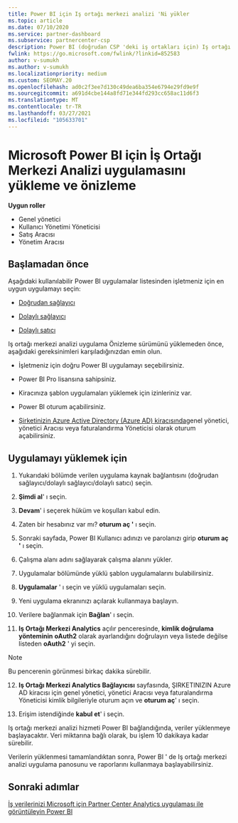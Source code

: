 ```yaml
---
title: Power BI için Iş ortağı merkezi analizi 'Ni yükler
ms.topic: article
ms.date: 07/10/2020
ms.service: partner-dashboard
ms.subservice: partnercenter-csp
description: Power BI (doğrudan CSP 'deki iş ortakları için) Iş ortağı merkezi analizi uygulamasını yüklemek ve önizlemek için bu makaledeki adımları izleyin.
fwlink: https://go.microsoft.com/fwlink/?linkid=852583
author: v-sumukh
ms.author: v-sumukh
ms.localizationpriority: medium
ms.custom: SEOMAY.20
ms.openlocfilehash: ad0c2f3ee7d130c49dea6ba354e6794e29fd9e9f
ms.sourcegitcommit: a691d4cbe144a8fd71e344fd293cc658ac11d6f3
ms.translationtype: MT
ms.contentlocale: tr-TR
ms.lasthandoff: 03/27/2021
ms.locfileid: "105633701"
---
```

# <a name="install-and-preview-the-partner-center-analytics-app-for-microsoft-power-bi"></a>Microsoft Power BI için İş Ortağı Merkezi Analizi uygulamasını yükleme ve önizleme


**Uygun roller**

- Genel yönetici
- Kullanıcı Yönetimi Yöneticisi
- Satış Aracısı
- Yönetim Aracısı

## <a name="before-you-begin"></a>Başlamadan önce

Aşağıdaki kullanılabilir Power BI uygulamalar listesinden işletmeniz için en uygun uygulamayı seçin:

- [Doğrudan sağlayıcı](https://appsource.microsoft.com/product/power-bi/partnercenteranalytics.direct_provider_partner_analytics)

- [Dolaylı sağlayıcı](https://appsource.microsoft.com/product/power-bi/partnercenteranalytics.indirect_provider_partner_analytics)

- [Dolaylı satıcı](https://appsource.microsoft.com/product/power-bi/partnercenteranalytics.indirect_reseller_partner_analytics)

Iş ortağı merkezi analizi uygulama Önizleme sürümünü yüklemeden önce, aşağıdaki gereksinimleri karşıladığınızdan emin olun.

- İşletmeniz için doğru Power BI uygulamayı seçebilirsiniz.

- Power BI Pro lisansına sahipsiniz.

- Kiracınıza şablon uygulamaları yüklemek için izinleriniz var.

- Power BI oturum açabilirsiniz.

- [Şirketinizin Azure Active Directory (Azure AD) kiracısında](azure-active-directory-tenants-and-partner-center.md)genel yönetici, yönetici Aracısı veya faturalandırma Yöneticisi olarak oturum açabilirsiniz.

## <a name="to-install-the-app"></a>Uygulamayı yüklemek için

1. Yukarıdaki bölümde verilen uygulama kaynak bağlantısını (doğrudan sağlayıcı/dolaylı sağlayıcı/dolaylı satıcı) seçin.

2. **Şimdi al**' ı seçin. 

3. **Devam**' i seçerek hüküm ve koşulları kabul edin.

4. Zaten bir hesabınız var mı? **oturum aç '** ı seçin.

5. Sonraki sayfada, Power BI Kullanıcı adınızı ve parolanızı girip **oturum aç '** ı seçin.

6. Çalışma alanı adını sağlayarak çalışma alanını yükler.

7. Uygulamalar bölümünde yüklü şablon uygulamalarını bulabilirsiniz.

8. **Uygulamalar** ' ı seçin ve yüklü uygulamaları seçin.

9. Yeni uygulama ekranınızı açılarak kullanmaya başlayın.

10. Verilere bağlanmak için **Bağlan**' ı seçin.

11. **Iş Ortağı Merkezi Analytics** açılır penceresinde, **kimlik doğrulama yönteminin** **oAuth2** olarak ayarlandığını doğrulayın veya listede değilse listeden **oAuth2** ' yi seçin. 

> [!NOTE]  
>  Bu pencerenin görünmesi birkaç dakika sürebilir.

12. **Iş Ortağı Merkezi Analytics Bağlayıcısı** sayfasında, ŞIRKETINIZIN Azure AD kiracısı için genel yönetici, yönetici Aracısı veya faturalandırma Yöneticisi kimlik bilgileriyle oturum açın ve **oturum aç**' ı seçin.
 
13. Erişim istendiğinde **kabul et**' i seçin. 

Iş ortağı merkezi analizi hizmeti Power BI bağlandığında, veriler yüklenmeye başlayacaktır. Veri miktarına bağlı olarak, bu işlem 10 dakikaya kadar sürebilir. 

Verilerin yüklenmesi tamamlandıktan sonra, Power BI ' de Iş ortağı merkezi analizi uygulama panosunu ve raporlarını kullanmaya başlayabilirsiniz.

## <a name="next-steps"></a>Sonraki adımlar

[İş verilerinizi Microsoft için Partner Center Analytics uygulaması ile görüntüleyin Power BI](power-bi-app-for-direct-partners-use.md)

